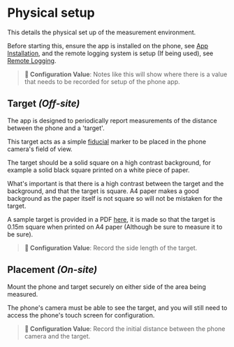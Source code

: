 # Physical setup

This details the physical set up of the measurement environment.

Before starting this, ensure the app is installed on the phone, see
[App Installation](../app-install/README.md), and the remote logging system is setup (If being 
used), see [Remote Logging](../remote-logging/README.md).

> **📝 Configuration Value**: Notes like this will show where there is a value that needs to be
> recorded for setup of the phone app. 

## Target *(Off-site)*

The app is designed to periodically report measurements of the distance between the phone and a
'target'.

This target acts as a simple [fiducial](https://en.wikipedia.org/wiki/Fiducial_marker) marker to be 
placed in the phone camera's field of view.

The target should be a solid square on a high contrast background, for example a solid black square
printed on a white piece of paper.

What's important is that there is a high contrast between the target and the background, and that 
the target is square. A4 paper makes a good background as the paper itself is not square so will
not be mistaken for the target.

A sample target is provided in a PDF [here](sample-target.pdf), it is made so that the target
is 0.15m square when printed on A4 paper (Although be sure to measure it to be sure). 

> **📝 Configuration Value**: Record the side length of the target.

## Placement *(On-site)*

Mount the phone and target securely on either side of the area being measured.

The phone's camera must be able to see the target, and you will still need to access the phone's
touch screen for configuration.

> **📝 Configuration Value**: Record the initial distance between the phone camera and the target.